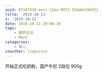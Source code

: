 ```yaml
---
uuid: 8716f830-eecc-11ea-9072-15da6e38d551
title: '2019-10-11'
s: '2019-10-11'
date: 2019-10-11 20:00:39
tags:
	- 葫芦日记
	- Mark
categories:
	- 育儿
coauthor: liupeixin
---
```


开始正式吃奶粉，国产牛栏 2段位 900g
